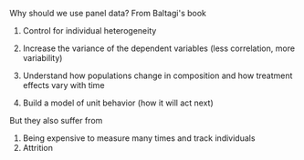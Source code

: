 Why should we use panel data? From Baltagi's book

1. Control for individual heterogeneity
2. Increase the variance of the dependent variables (less correlation, more variability)

3. Understand how populations change in composition and how treatment effects vary with time
4. Build a model of unit behavior (how it will act next)

But they also suffer from

1. Being expensive to measure many times and track individuals
2. Attrition
